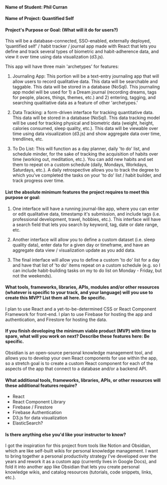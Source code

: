 #### **Name of Student:** Phil Curran

#### **Name of Project:** Quantified Self

#### **Project's Purpose or Goal: (What will it do for users?)**

This will be a database-connected, SSO-enabled, externally deployed, ‘quantified self’ / habit tracker / journal app made with React that lets you define and track several types of biometric and habit-adherence data, and view it over time using data visualization (d3.js).

This app will have three main 'archetypes' for features:

1. Journaling App: This portion will be a text-entry journaling app that will allow users to record qualitative data.  This data will be searchable and taggable.  This data will be stored in a database (NoSql).  This journaling app model will be used for 1) a Dream journal (recording dreams, tags for people, places, things, themes, etc.) and 2) entering, tagging, and searching qualitiative data as a feature of other 'archetypes.'

2. Data Tracking: a form-driven interface for tracking quantitative data.  This data will be stored in a database (NoSql).  This data tracking model will be used for tracking physical and biometric data (weight, height, calories consumed, sleep quality, etc.).  This data will be viewable over time using data visualization (d3.js) and show aggregate data over time, trendlines, etc.

3. To Do List: This will function as a day planner, daily 'to do' list, and schedule minder, for the sake of tracking the acquisition of habits over time (working out, meditation, etc.).  You can add new habits and set them to repeat on a custom schedule (daily, Mondays, Workdays, Saturdays, etc.).  A daily retrospective allows you to track the degree to which you've completed the tasks on your 'to do' list / habit builder, and track progress over time.

#### **List the absolute minimum features the project requires to meet this purpose or goal:**

1. One interface will have a running journal-like app, where you can enter or edit qualitative data, timestamp it's submission, and include tags (i.e. professional development, travel, hobbies, etc.).  This interface will have a search field that lets you search by keyword, tag, date or date range, etc.

2.  Another interface will allow you to define a custom dataset (i.e. sleep quality data), enter data for a given day or timeframe, and have an aggregate data view / visualization update as you add data.

3.  The final interface will allow you to define a custom 'to do' list for a day and have that list of 'to do' items repeat on a custom schedule (e.g. so I can include habit-building tasks on my to do list on Monday - Friday, but not the weekends). 

#### **What tools, frameworks, libraries, APIs, modules and/or other resources (whatever is specific to your track, and your language) will you use to create this MVP? List them all here. Be specific.**

I plan to use React and a yet-to-be-determined CSS or React Component Framework for front-end.  I plan to use Firebase for hosting the app and authentication, and Firestore for hosting the data.

#### **If you finish developing the minimum viable product (MVP) with time to spare, what will you work on next? Describe these features here: Be specific.**

Obsidian is an open-source personal knowledge management tool, and allows you to develop your own React components for use within the app, so a stretch goal is to create a custom React component for each of the aspects of the app that connect to a database and/or a backend API.

#### **What additional tools, frameworks, libraries, APIs, or other resources will these additional features require?**

- React
- React Component Library
- Firebase / Firestore
- Firebase Authentication
- D3.js for data visualization
- ElasticSearch?

#### **Is there anything else you'd like your instructor to know?**

I got the inspiration for this project from tools like Notion and Obsidian, which are like self-built wikis for personal knowledge management.  I want to bring together a personal productivity strategy I've developed over the years and rework it as a custom app (currently lives in Google Docs), and fold it into another app like Obsidian that lets you create personal knowledge wikis, and catalog resources (tutorials, code snippets, links, etc.).